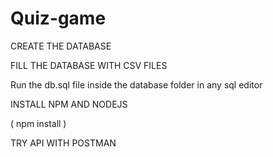 # Quiz-game

CREATE THE DATABASE

FILL THE DATABASE WITH CSV FILES

Run the db.sql file inside the database folder in any sql editor

INSTALL NPM AND NODEJS

( npm install )

TRY API WITH POSTMAN 
